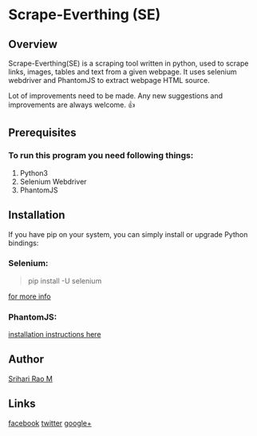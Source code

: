 # Scrape-Everthing (SE)

## Overview

Scrape-Everthing(SE) is a scraping tool written in python, used to scrape links, images, tables and text from a given webpage. It uses selenium webdriver and PhantomJS to extract webpage HTML source. 

Lot of improvements need to be made. Any new suggestions and improvements are always welcome. :thumbsup:

## Prerequisites

### To run this program you need following things:

1. Python3
2. Selenium Webdriver
3. PhantomJS

## Installation

If you have pip on your system, you can simply install or upgrade Python bindings:

### Selenium:

> pip install -U selenium
	
[for more info](https://pypi.python.org/pypi/selenium)
	
### PhantomJS:
	
[installation instructions here](https://gist.github.com/julionc/7476620)
	
## Author

[Srihari Rao M](https://www.github.com/melagirisriharirao)

## Links

[facebook](https://www.facebook.com/melagirisriharirao)
[twitter](https://www.twitter.com/MelagiriSrihari)
[google+](https://plus.google.com/u/0/+SrihariRaomelagiri)
